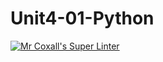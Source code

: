 # Unit4-01-Python
[![Mr Coxall's Super Linter](https://github.com/ICS3U-Programming-Aaron-R-V-K/Unit4-01-Python/workflows/Mr%20Coxall's%20Super%20Linter/badge.svg)](https://github.com/ICS3U-Programming-Aaron-R-V-K/Unit4-01-Python/actions/)
